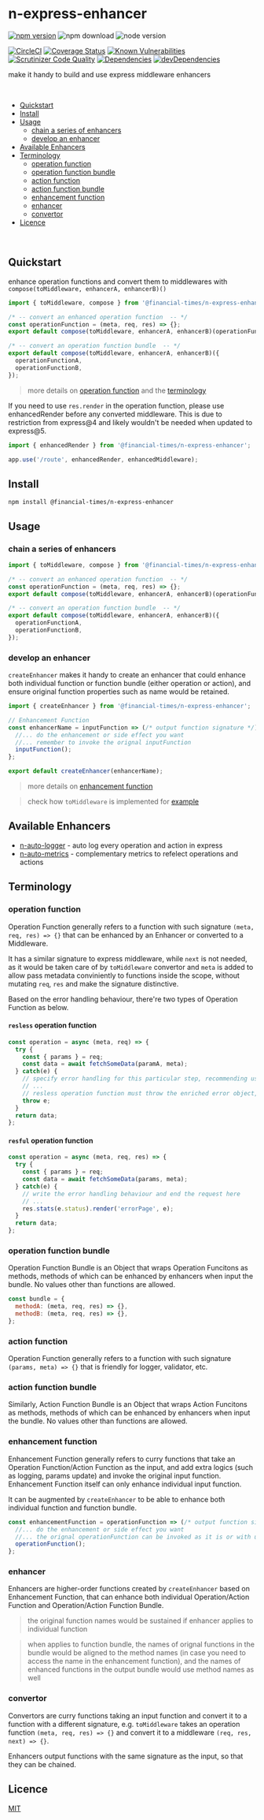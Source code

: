 # n-express-enhancer 

[![npm version](https://badge.fury.io/js/%40financial-times%2Fn-express-enhancer.svg)](https://badge.fury.io/js/%40financial-times%2Fn-express-enhancer)
![npm download](https://img.shields.io/npm/dm/@financial-times/n-express-enhancer.svg)
![node version](https://img.shields.io/node/v/@financial-times/n-express-enhancer.svg)


[![CircleCI](https://circleci.com/gh/Financial-Times/n-express-enhancer.svg?style=shield)](https://circleci.com/gh/Financial-Times/n-express-enhancer)
[![Coverage Status](https://coveralls.io/repos/github/Financial-Times/n-express-enhancer/badge.svg?branch=master)](https://coveralls.io/github/Financial-Times/n-express-enhancer?branch=master)
[![Known Vulnerabilities](https://snyk.io/test/github/Financial-Times/n-express-enhancer/badge.svg)](https://snyk.io/test/github/Financial-Times/n-express-enhancer)
[![Scrutinizer Code Quality](https://scrutinizer-ci.com/g/Financial-Times/n-express-enhancer/badges/quality-score.png?b=master)](https://scrutinizer-ci.com/g/Financial-Times/n-express-enhancer/?branch=master)
[![Dependencies](https://david-dm.org/Financial-Times/n-express-enhancer.svg)](https://david-dm.org/Financial-Times/n-express-enhancer)
[![devDependencies](https://david-dm.org/Financial-Times/n-express-enhancer/dev-status.svg)](https://david-dm.org/Financial-Times/n-express-enhancer?type=dev)

make it handy to build and use express middleware enhancers

<br>

- [Quickstart](#quickstart)
- [Install](#install)
- [Usage](#usage)
  * [chain a series of enhancers](#chain-a-series-of-enhancers)
  * [develop an enhancer](#develop-an-enhancer)
- [Available Enhancers](#available-enhancers)
- [Terminology](#terminology)
  * [operation function](#operation-function)
  * [operation function bundle](#operation-function-bundle)
  * [action function](#action-function)
  * [action function bundle](#action-function-bundle)
  * [enhancement function](#enhancement-function)
  * [enhancer](#enhancer)
  * [convertor](#convertor)
- [Licence](#licence)

<br>

## Quickstart

enhance operation functions and convert them to middlewares with `compose(toMiddleware, enhancerA, enhancerB)()`

```js
import { toMiddleware, compose } from '@financial-times/n-express-enhancer';

/* -- convert an enhanced operation function  -- */
const operationFunction = (meta, req, res) => {};
export default compose(toMiddleware, enhancerA, enhancerB)(operationFunction);

/* -- convert an operation function bundle  -- */
export default compose(toMiddleware, enhancerA, enhancerB)({
  operationFunctionA,
  operationFunctionB,
});
```

> more details on [operation function](#operation-function) and the [terminology](#terminology)

If you need to use `res.render` in the operation function, please use enhancedRender before any converted middleware. This is due to restriction from express@4 and likely wouldn't be needed when updated to express@5.

```js
import { enhancedRender } from '@financial-times/n-express-enhancer';

app.use('/route', enhancedRender, enhancedMiddleware);
```

## Install
```shell
npm install @financial-times/n-express-enhancer
```

## Usage

### chain a series of enhancers
```js
import { toMiddleware, compose } from '@financial-times/n-express-enhancer';

/* -- convert an enhanced operation function  -- */
const operationFunction = (meta, req, res) => {};
export default compose(toMiddleware, enhancerA, enhancerB)(operationFunction);

/* -- convert an operation function bundle  -- */
export default compose(toMiddleware, enhancerA, enhancerB)({
  operationFunctionA,
  operationFunctionB,
});
```

### develop an enhancer

`createEnhancer` makes it handy to create an enhancer that could enhance both individual function or function bundle (either operation or action), and ensure original function properties such as name would be retained.
```js
import { createEnhancer } from '@financial-times/n-express-enhancer';

// Enhancement Function
const enhancerName = inputFunction => (/* output function signature */) => {
  //... do the enhancement or side effect you want
  //... remember to invoke the orignal inputFunction
  inputFunction();
};

export default createEnhancer(enhancerName);
```

> more details on [enhancement function](#enhancement-function)

> check how `toMiddleware` is implemented for [example](/src/convertor.js)

## Available Enhancers

* [n-auto-logger](https://github.com/financial-Times/n-auto-logger) - auto log every operation and action in express
* [n-auto-metrics](https://github.com/financial-Times/n-auto-metrics) - complementary metrics to refelect operations and actions


## Terminology

### operation function

Operation Function generally refers to a function with such signature `(meta, req, res) => {}` that can be enhanced by an Enhancer or converted to a Middleware. 

It has a similar signature to express middleware, while `next` is not needed, as it would be taken care of by `toMiddleware` convertor and `meta` is added to allow pass metadata conviniently to functions inside the scope, without mutating `req`, `res` and make the signature distinctive.

Based on the error handling behaviour, there're two types of Operation Function as below.

#### `resless` operation function

```js
const operation = async (meta, req) => {
  try {
    const { params } = req;
    const data = await fetchSomeData(paramA, meta);
  } catch(e) {
    // specify error handling for this particular step, recommending use `n-error`
    // ...
    // resless operation function must throw the enriched error object, and it would be forwarded to the errorHandler middleware
    throw e;
  }
  return data;
};
```

#### `resful` operation function

```js
const operation = async (meta, req, res) => {
  try {
    const { params } = req;
    const data = await fetchSomeData(params, meta);
  } catch(e) {
    // write the error handling behaviour and end the request here
    // ...
    res.stats(e.status).render('errorPage', e);
  }
  return data;
};
```

### operation function bundle

Operation Function Bundle is an Object that wraps Operation Funcitons as methods, methods of which can be enhanced by enhancers when input the bundle. No values other than functions are allowed.

```js
const bundle = {
  methodA: (meta, req, res) => {},
  methodB: (meta, req, res) => {},
};
```

### action function

Operation Function generally refers to a function with such signature `(params, meta) => {}` that is friendly for logger, validator, etc. 

### action function bundle

Similarly, Action Function Bundle is an Object that wraps Action Funcitons as methods, methods of which can be enhanced by enhancers when input the bundle. No values other than functions are allowed.

### enhancement function

Enhancement Function generally refers to curry functions that take an Operation Function/Action Function as the input, and add extra logics (such as logging, params update) and invoke the original input function. Enhancement Function itself can only enhance individual input function. 

It can be augmented by `createEnhancer` to be able to enhance both individual function and function bundle. 

```js
const enhancementFunction = operationFunction => (/* output function signature */) => {
  //... do the enhancement or side effect you want
  //... the orignal operationFunction can be invoked as it is or with updated params
  operationFunction();
};
```

### enhancer

Enhancers are higher-order functions created by `createEnhancer` based on Enhancement Function, that can enhance both individual Operation/Action Function and Operation/Action Function Bundle.

> the original function names would be sustained if enhancer applies to individual function

> when applies to function bundle, the names of orignal functions in the bundle would be aligned to the method names (in case you need to access the name in the enhancement function), and the names of enhanced functions in the output bundle would use method names as well

### convertor

Convertors are curry functions taking an input function and convert it to a function with a different signature, e.g. `toMiddleware` takes an operation function `(meta, req, res) => {}` and convert it to a middleware `(req, res, next) => {}`.

Enhancers output functions with the same signature as the input, so that they can be chained.

## Licence
[MIT](/LICENSE)
